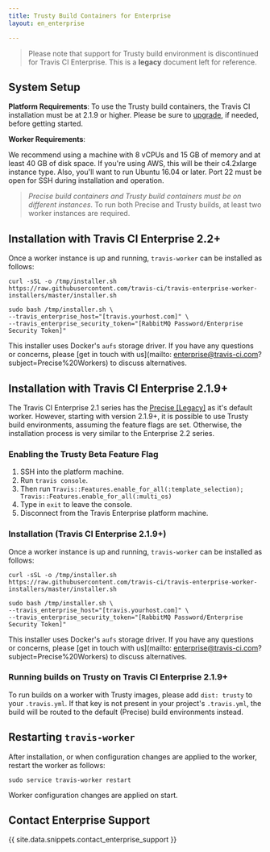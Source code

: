 ```yaml
---
title: Trusty Build Containers for Enterprise
layout: en_enterprise

---
```


> Please note that support for Trusty build environment is discontinued for Travis CI Enterprise. This is a **legacy** document left for reference.

## System Setup

**Platform Requirements**: To use the Trusty build containers, the Travis CI installation must be at 2.1.9 or higher. Please be sure to [upgrade](/user/enterprise/upgrading/), if needed, before getting started.

**Worker Requirements**:

We recommend using a machine with 8 vCPUs and 15 GB of memory and at least 40 GB of disk space. If you're using AWS, this will be their c4.2xlarge instance type. Also, you'll want to run Ubuntu 16.04 or later. Port 22 must be open for SSH during installation and operation.

> _Precise build containers and Trusty build containers must be on different instances_. To run both Precise and Trusty builds, at least two worker instances are required.

## Installation with Travis CI Enterprise 2.2+

Once a worker instance is up and running, `travis-worker` can be installed as follows:

```
curl -sSL -o /tmp/installer.sh https://raw.githubusercontent.com/travis-ci/travis-enterprise-worker-installers/master/installer.sh

sudo bash /tmp/installer.sh \
--travis_enterprise_host="[travis.yourhost.com]" \
--travis_enterprise_security_token="[RabbitMQ Password/Enterprise Security Token]"
```

This installer uses Docker's `aufs` storage driver. If you have any questions or concerns, please [get in touch with us](mailto: enterprise@travis-ci.com?subject=Precise%20Workers) to discuss alternatives.


## Installation with Travis CI Enterprise 2.1.9+

The Travis CI Enterprise 2.1 series has the [Precise [Legacy]](/user/enterprise/precise) as it's default worker. However, starting with version 2.1.9+, it is possible to use Trusty build environments, assuming the feature flags are set. Otherwise, the installation process is very similar to the Enterprise 2.2 series.

### Enabling the Trusty Beta Feature Flag

1. SSH into the platform machine.
2. Run `travis console`.
3. Then run `Travis::Features.enable_for_all(:template_selection); Travis::Features.enable_for_all(:multi_os)`
4. Type in `exit` to leave the console.
5. Disconnect from the Travis Enterprise platform machine.

### Installation (Travis CI Enterprise 2.1.9+)

Once a worker instance is up and running, `travis-worker` can be installed as follows:

```
curl -sSL -o /tmp/installer.sh https://raw.githubusercontent.com/travis-ci/travis-enterprise-worker-installers/master/installer.sh

sudo bash /tmp/installer.sh \
--travis_enterprise_host="[travis.yourhost.com]" \
--travis_enterprise_security_token="[RabbitMQ Password/Enterprise Security Token]"
```

This installer uses Docker's `aufs` storage driver. If you have any questions or concerns, please [get in touch with us](mailto: enterprise@travis-ci.com?subject=Precise%20Workers) to discuss alternatives.

### Running builds on Trusty on Travis CI Enterprise 2.1.9+

To run builds on a worker with Trusty images, please add `dist: trusty` to your `.travis.yml`. If that key is not present in your project's `.travis.yml`, the build will be routed to the default (Precise) build environments instead.

## Restarting `travis-worker`

After installation, or when configuration changes are applied to the worker, restart the worker as follows:

`sudo service travis-worker restart`

Worker configuration changes are applied on start.

## Contact Enterprise Support

{{ site.data.snippets.contact_enterprise_support }}
